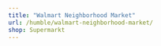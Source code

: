 ```yaml
---
title: "Walmart Neighborhood Market"
url: /humble/walmart-neighborhood-market/
shop: Supermarkt
---
```

